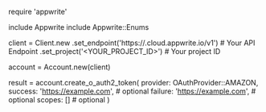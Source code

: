 require 'appwrite'

include Appwrite
include Appwrite::Enums

client = Client.new
    .set_endpoint('https://<REGION>.cloud.appwrite.io/v1') # Your API Endpoint
    .set_project('<YOUR_PROJECT_ID>') # Your project ID

account = Account.new(client)

result = account.create_o_auth2_token(
    provider: OAuthProvider::AMAZON,
    success: 'https://example.com', # optional
    failure: 'https://example.com', # optional
    scopes: [] # optional
)
